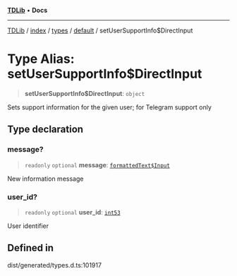 [**TDLib**](../../../../../../README.md) • **Docs**

***

[TDLib](../../../../../../modules.md) / [index](../../../../../README.md) / [types](../../../README.md) / [default](../README.md) / setUserSupportInfo$DirectInput

# Type Alias: setUserSupportInfo$DirectInput

> **setUserSupportInfo$DirectInput**: `object`

Sets support information for the given user; for Telegram support only

## Type declaration

### message?

> `readonly` `optional` **message**: [`formattedText$Input`](formattedText$Input-1.md)

New information message

### user\_id?

> `readonly` `optional` **user\_id**: [`int53`](int53-1.md)

User identifier

## Defined in

dist/generated/types.d.ts:101917
